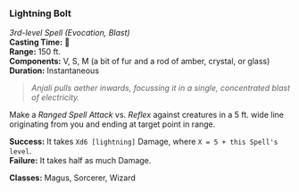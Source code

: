 ### Lightning Bolt  
*3rd-level Spell (Evocation, Blast)*  
**Casting Time:** 🔷  
**Range:** 150 ft.  
**Components:** V, S, M (a bit of fur and a rod of amber, crystal, or glass)  
**Duration:** Instantaneous  

> *Anjali pulls aether inwards, focussing it in a single, concentrated blast of electricity.*

Make a *Ranged Spell Attack* vs. *Reflex* against creatures in a 5 ft. wide line originating from you and ending at target point in range.

**Success:** It takes `Xd6 [lightning]` Damage, where `X = 5 + this Spell's level`.  
**Failure:** It takes half as much Damage.

**Classes:** Magus, Sorcerer, Wizard
